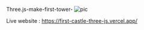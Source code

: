 Three.js-make-first-tower-
![pic](https://user-images.githubusercontent.com/56877894/147481383-808e65ee-07a3-4425-9e64-999826cabe35.jpg)

Live website : https://first-castle-three-js.vercel.app/



